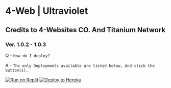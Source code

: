 # 4-Web | Ultraviolet 
## Credits to 4-Websites CO. And Titanium Network
### Ver. 1.0.2 - 1.0.3


Q - `How do I deploy?`

A - `The only Deployments available are listed below, And click the button(s).`

[![Run on Replit](https://binbashbanana.github.io/deploy-buttons/buttons/remade/replit.svg)](https://github.com/7DatsonBack/4-WeB/wiki/Replit)
[![Deploy to Heroku](https://binbashbanana.github.io/deploy-buttons/buttons/remade/heroku.svg)](https://github.com/7DatsonBack/4-WeB/wiki/Heroku)
